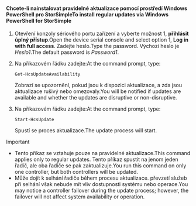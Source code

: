 <!--author=SharS last changed: 11/18/16-->

#### <a name="to-install-regular-updates-via-windows-powershell-for-storsimple"></a><span data-ttu-id="3b7bc-101">Chcete-li nainstalovat pravidelné aktualizace pomocí prostředí Windows PowerShell pro StorSimple</span><span class="sxs-lookup"><span data-stu-id="3b7bc-101">To install regular updates via Windows PowerShell for StorSimple</span></span>
1. <span data-ttu-id="3b7bc-102">Otevření konzoly sériového portu zařízení a vyberte možnost 1, **přihlásit úplný přístup**.</span><span class="sxs-lookup"><span data-stu-id="3b7bc-102">Open the device serial console and select option 1, **Log in with full access**.</span></span> <span data-ttu-id="3b7bc-103">Zadejte heslo.</span><span class="sxs-lookup"><span data-stu-id="3b7bc-103">Type the password.</span></span> <span data-ttu-id="3b7bc-104">Výchozí heslo je *Heslo1*.</span><span class="sxs-lookup"><span data-stu-id="3b7bc-104">The default password is *Password1*.</span></span> 
2. <span data-ttu-id="3b7bc-105">Na příkazovém řádku zadejte:</span><span class="sxs-lookup"><span data-stu-id="3b7bc-105">At the command prompt, type:</span></span>
   
     `Get-HcsUpdateAvailability`
   
    <span data-ttu-id="3b7bc-106">Zobrazí se upozornění, pokud jsou k dispozici aktualizace, a zda jsou aktualizace rušivý nebo omezovaly.</span><span class="sxs-lookup"><span data-stu-id="3b7bc-106">You will be notified if updates are available and whether the updates are disruptive or non-disruptive.</span></span>
3. <span data-ttu-id="3b7bc-107">Na příkazovém řádku zadejte:</span><span class="sxs-lookup"><span data-stu-id="3b7bc-107">At the command prompt, type:</span></span>
   
     `Start-HcsUpdate`
   
    <span data-ttu-id="3b7bc-108">Spustí se proces aktualizace.</span><span class="sxs-lookup"><span data-stu-id="3b7bc-108">The update process will start.</span></span>

> [!IMPORTANT]
> * <span data-ttu-id="3b7bc-109">Tento příkaz se vztahuje pouze na pravidelné aktualizace.</span><span class="sxs-lookup"><span data-stu-id="3b7bc-109">This command applies only to regular updates.</span></span> <span data-ttu-id="3b7bc-110">Tento příkaz spustit na jenom jeden řadič, ale oba řadiče se pak zaktualizuje.</span><span class="sxs-lookup"><span data-stu-id="3b7bc-110">You run this command on only one controller, but both controllers will be updated.</span></span> 
> * <span data-ttu-id="3b7bc-111">Může dojít k selhání řadiče během procesu aktualizace. převzetí služeb při selhání však nebude mít vliv dostupnosti systému nebo operace.</span><span class="sxs-lookup"><span data-stu-id="3b7bc-111">You may notice a controller failover during the update process; however, the failover will not affect system availability or operation.</span></span>
> 
> 

